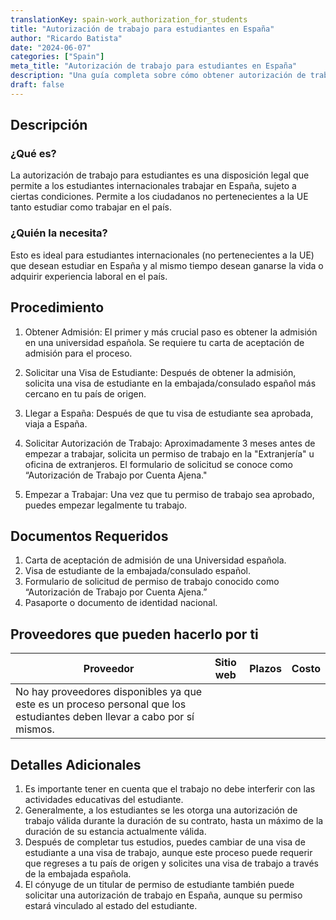 ```yaml
---
translationKey: spain-work_authorization_for_students
title: "Autorización de trabajo para estudiantes en España"
author: "Ricardo Batista"
date: "2024-06-07"
categories: ["Spain"]
meta_title: "Autorización de trabajo para estudiantes en España"
description: "Una guía completa sobre cómo obtener autorización de trabajo para estudiantes en España."
draft: false
---
```


## Descripción
### ¿Qué es?
La autorización de trabajo para estudiantes es una disposición legal que permite a los estudiantes internacionales trabajar en España, sujeto a ciertas condiciones. Permite a los ciudadanos no pertenecientes a la UE tanto estudiar como trabajar en el país.

### ¿Quién la necesita?
Esto es ideal para estudiantes internacionales (no pertenecientes a la UE) que desean estudiar en España y al mismo tiempo desean ganarse la vida o adquirir experiencia laboral en el país.

## Procedimiento
1. Obtener Admisión: El primer y más crucial paso es obtener la admisión en una universidad española. Se requiere tu carta de aceptación de admisión para el proceso.

2. Solicitar una Visa de Estudiante: Después de obtener la admisión, solicita una visa de estudiante en la embajada/consulado español más cercano en tu país de origen.

3. Llegar a España: Después de que tu visa de estudiante sea aprobada, viaja a España.

4. Solicitar Autorización de Trabajo: Aproximadamente 3 meses antes de empezar a trabajar, solicita un permiso de trabajo en la "Extranjería" u oficina de extranjeros. El formulario de solicitud se conoce como “Autorización de Trabajo por Cuenta Ajena."

5. Empezar a Trabajar: Una vez que tu permiso de trabajo sea aprobado, puedes empezar legalmente tu trabajo.

## Documentos Requeridos
1. Carta de aceptación de admisión de una Universidad española.
2. Visa de estudiante de la embajada/consulado español.
3. Formulario de solicitud de permiso de trabajo conocido como “Autorización de Trabajo por Cuenta Ajena.”
4. Pasaporte o documento de identidad nacional.

## Proveedores que pueden hacerlo por ti

| Proveedor        |     Sitio web      |     Plazos    |       Costo         |
| --------------- | ---------------- |  :-------------: | :----------------: |
| No hay proveedores disponibles ya que este es un proceso personal que los estudiantes deben llevar a cabo por sí mismos. 

## Detalles Adicionales
1. Es importante tener en cuenta que el trabajo no debe interferir con las actividades educativas del estudiante.
2. Generalmente, a los estudiantes se les otorga una autorización de trabajo válida durante la duración de su contrato, hasta un máximo de la duración de su estancia actualmente válida.
3. Después de completar tus estudios, puedes cambiar de una visa de estudiante a una visa de trabajo, aunque este proceso puede requerir que regreses a tu país de origen y solicites una visa de trabajo a través de la embajada española.
4. El cónyuge de un titular de permiso de estudiante también puede solicitar una autorización de trabajo en España, aunque su permiso estará vinculado al estado del estudiante.